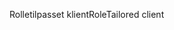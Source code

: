 <span data-ttu-id="b3497-101">Rolletilpasset klient</span><span class="sxs-lookup"><span data-stu-id="b3497-101">RoleTailored client</span></span>